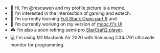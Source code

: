 - 👋 Hi, I’m @rescawen and my profile picture is a meme.
- 👀 I’m interested in the intersection of gaming and edtech.
- 🌱 I’m currently learning [Full Stack Open part 9](https://fullstackopen.com/en/part9) and 
- 💞️ I’m currently working on my version of [mooc.fi's UI](https://github.com/rage/mooc.fi)
-  :video_game: I'm also a soon retiring semi-pro [StarCraft2 player](https://liquipedia.net/starcraft2/ZhuGeLiang).
- 💻 I'm using M1 Macbook Air 2020 with Samsung C34J791 ultrawide monitor for programming. 

<!---
rescawen/rescawen is a ✨ special ✨ repository because its `README.md` (this file) appears on your GitHub profile.
You can click the Preview link to take a look at your changes.
--->
